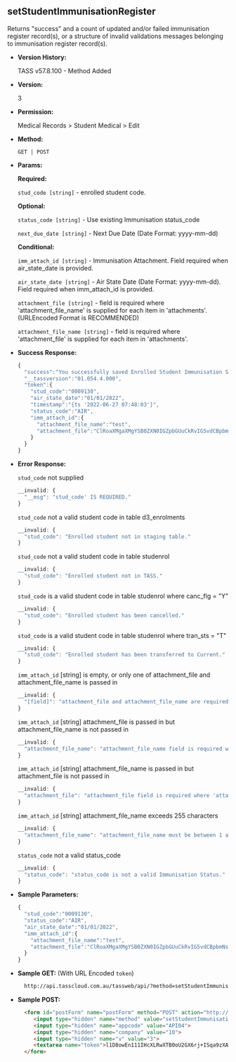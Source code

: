 **setStudentImmunisationRegister**
----
  Returns "success" and a count of updated and/or failed immunisation register record(s), or a structure of invalid validations messages belonging to immunisation register record(s).
  
* **Version History:**

  TASS v57.8.100 - Method Added

* **Version:**

  3

* **Permission:**

  Medical Records > Student Medical > Edit

* **Method:**

  `GET | POST`
  
*  **Params:**

   **Required:**
 
   `stud_code [string]` - enrolled student code.

   **Optional:**

   `status_code [string]` - Use existing Immunisation status_code

   `next_due_date [string]` - Next Due Date (Date Format: yyyy-mm-dd)

   **Conditional:**

   `imm_attach_id [string]` - Immunisation Attachment. Field required when air_state_date is provided.

   `air_state_date [string]` - Air State Date (Date Format: yyyy-mm-dd). Field required when imm_attach_id is provided.

   `attachment_file [string]` - field is required where 'attachment_file_name' is supplied for each item in 'attachments'. (URLEncoded Format is RECOMMENDED)

   `attachment_file_name [string]` - field is required where 'attachment_file' is supplied for each item in 'attachments'.

* **Success Response:**

    ```javascript
    {
      "success":"You successfully saved Enrolled Student Immunisation Status.",
      "__tassversion":"01.054.4.000",
      "token":{
        "stud_code":"0009130",
        "air_state_date":"01/01/2022",
        "timestamp":"{ts '2022-06-27 07:48:03'}",
        "status_code":"AIR",
        "imm_attach_id":{
          "attachment_file_name":"test",
          "attachment_file":"ClRoaXMgaXMgYSB0ZXN0IGZpbGUuCkRvIG5vdCBpbmNsdWRlIGEgdGFibGUhISEKTmFtZQlRdWFudGl0eQlWYWx1ZQppUGFkCTEJNTAwCmlQaG9uZQkxCTEwMDAKVG90YWwJMgkxNTAw"
        }
      }
    }
    ```

* **Error Response:**

  `stud_code` not supplied
  ```javascript
  __invalid: {
    "__msg": "stud_code' IS REQUIRED."
  }
  ```

  `stud_code` not a valid student code in table d3_enrolments
  ```javascript
  __invalid: {
    "stud_code": "Enrolled student not in staging table."
  }
  ```

  `stud_code` not a valid student code in table studenrol
  ```javascript
  __invalid: {
    "stud_code": "Enrolled student not in TASS."
  }
  ```

  `stud_code` is a valid student code in table studenrol where canc_flg = "Y"
  ```javascript
  __invalid: {
    "stud_code": "Enrolled student has been cancelled."
  }
  ```

  `stud_code` is a valid student code in table studenrol where tran_sts = "T"
  ```javascript
  __invalid: {
    "stud_code": "Enrolled student has been transferred to Current."
  }
  ```

  `imm_attach_id` [string] is empty, or only one of attachment_file and attachment_file_name is passed in
  ```javascript
  __invalid: {
    "[field]": "attachment_file and attachment_file_name are required if [field] is passed in."
  }
  ```

  `imm_attach_id` [string] attachment_file is passed in but attachment_file_name is not passed in
  ```javascript
  __invalid: {
    "attachment_file_name": "attachment_file_name field is required where 'attachment_file' is supplied."
  }
  ```

  `imm_attach_id` [string] attachment_file_name is passed in but attachment_file is not passed in
  ```javascript
  __invalid: {
    "attachment_file": "attachment_file field is required where 'attachment_file_name' is supplied."
  }
  ```

  `imm_attach_id` [string] attachment_file_name exceeds 255 characters
  ```javascript
  __invalid: {
    "attachment_file_name": "attachment_file_name must be between 1 and 255 characters."
  }
  ```

  `status_code` not a valid status_code
  ```javascript
  __invalid: {
    "status_code": "status_code is not a valid Immunisation Status."
  }
  ```
    
* **Sample Parameters:**

  ```javascript
  {
    "stud_code":"0009130",
    "status_code":"AIR",
    "air_state_date":"01/01/2022",
    "imm_attach_id":{
      "attachment_file_name":"test",
      "attachment_file":"ClRoaXMgaXMgYSB0ZXN0IGZpbGUuCkRvIG5vdCBpbmNsdWRlIGEgdGFibGUhISEKTmFtZQlRdWFudGl0eQlWYWx1ZQppUGFkCTEJNTAwCmlQaG9uZQkxCTEwMDAKVG90YWwJMgkxNTAw"
    }
  }
  ```

* **Sample GET:** (With URL Encoded `token`)

  ```HTML
    http://api.tasscloud.com.au/tassweb/api/?method=setStudentImmunisationRegister&appcode=API04&company=10&v=3&token=l1D8owEn111IHcXLRwXTB0oU2GX6rj%2BISqa9zXA8We3J3mwgjW5pdUvFK3%2FIZ4mJ4bMyfKTmEoup%2B3tTE9GeLQ%3D%3D
  ```
  
* **Sample POST:**

  ```HTML
    <form id="postForm" name="postForm" method="POST" action="http://api.tasscloud.com.au/tassweb/api/">
       <input type="hidden" name="method" value="setStudentImmunisationRegister">
       <input type="hidden" name="appcode" value="API04">
       <input type="hidden" name="company" value="10">
       <input type="hidden" name="v" value="3">
       <textarea name="token">l1D8owEn111IHcXLRwXTB0oU2GX6rj+ISqa9zXA8We3J3mwgjW5pdUvFK3/IZ4mJ4bMyfKTmEoup+3tTE9GeLQ==</textarea>
    </form>
  ```